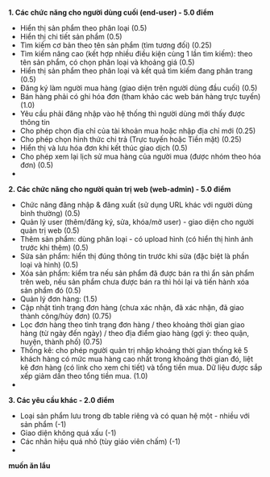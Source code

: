 **1. Các chức năng cho người dùng cuối (end-user) - 5.0 điểm**
- Hiển thị sản phẩm theo phân loại (0.5)
- Hiển thị chi tiết sản phẩm (0.5)
- Tìm kiếm cơ bản theo tên sản phẩm (tìm tương đối) (0.25)
- Tìm kiếm nâng cao (kết hợp nhiều điều kiện cùng 1 lần tìm kiếm): theo tên sản phẩm, có chọn phân loại và khoảng giá (0.5)
- Hiển thị sản phẩm theo phân loại và kết quả tìm kiếm đang phân trang (0.5)
- Đăng ký làm người mua hàng (giao diện trên người dùng đầu cuối) (0.5)
- Bán hàng phải có ghi hóa đơn (tham khảo các web bán hàng trực tuyến) (1.0)
- Yêu cầu phải đăng nhập vào hệ thống thì người dùng mới thấy được thông tin
- Cho phép chọn địa chỉ của tài khoản mua hoặc nhập địa chỉ mới (0.25)
- Cho phép chọn hình thức chi trả (Trực tuyến hoặc Tiền mặt) (0.25)
- Hiển thị và lưu hóa đơn khi kết thúc giao dịch (0.5)
- Cho phép xem lại lịch sử mua hàng của người mua (được nhóm theo hóa đơn) (0.5)
- 
**2. Các chức năng cho người quản trị web (web-admin) - 5.0 điểm**
- Chức năng đăng nhập & đăng xuất (sử dụng URL khác với người dùng bình thường) (0.5)
- Quản lý user (thêm/đăng ký, sửa, khóa/mở user) - giao diện cho người quản trị web (0.5)
- Thêm sản phẩm: dùng phân loại - có upload hình (có hiển thị hình ảnh trước khi thêm) (0.5)
- Sửa sản phẩm: hiển thị đúng thông tin trước khi sửa (đặc biệt là phần loại và hình) (0.5)
- Xóa sản phẩm: kiểm tra nếu sản phẩm đã được bán ra thì ẩn sản phẩm trên web, nếu sản phẩm chưa được bán ra thì hỏi lại và tiến hành xóa sản phẩm đó (0.5)
- Quản lý đơn hàng: (1.5)
- Cập nhật tình trạng đơn hàng (chưa xác nhận, đã xác nhận, đã giao thành công/hủy đơn) (0.75)
- Lọc đơn hàng theo tình trạng đơn hàng / theo khoảng thời gian giao hàng (từ ngày đến ngày) / theo địa điểm giao hàng (gợi ý: theo quận, huyện, thành phố) (0.75)
- Thống kê: cho phép người quản trị nhập khoảng thời gian thống kê 5 khách hàng có mức mua hàng cao nhất trong khoảng thời gian đó, liệt kê đơn hàng (có link cho xem chi tiết) và tổng tiền mua. Dữ liệu được sắp xếp giảm dần theo tổng tiền mua. (1.0)
- 
**3. Các yêu cầu khác - 2.0 điểm**
- Loại sản phẩm lưu trong db table riêng và có quan hệ một - nhiều với sản phẩm (-1)
- Giao diện không quá xấu (-1)
- Các nhãn hiệu quá nhỏ (tùy giáo viên chấm) (-1)
- 
**muốn ăn lẩu**
